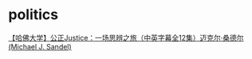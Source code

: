 # politics

[【哈佛大学】公正Justice：一场思辨之旅（中英字幕全12集）迈克尔·桑德尔(Michael J. Sandel)](https://www.bilibili.com/video/BV1ct4y167fM/)

